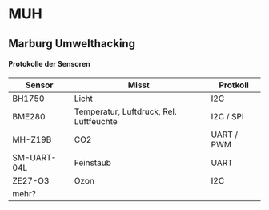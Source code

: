 # MUH
## Marburg Umwelthacking

#### Protokolle der Sensoren
|Sensor|Misst|Protkoll|
|---|---|---|
|BH1750|Licht|I2C|
|BME280|Temperatur, Luftdruck, Rel. Luftfeuchte|I2C / SPI|i
|MH-Z19B|CO2|UART / PWM|
|SM-UART-04L|Feinstaub|UART|
|ZE27-O3|Ozon|I2C|
|mehr?|||
